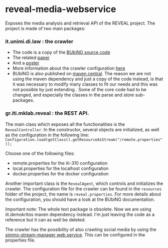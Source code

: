reveal-media-webservice
=======================

Exposes the media analysis and retrieval API of the REVEAL project.
The project is made of two main packages:

### it.unimi.di.law : the crawler
- The code is a copy of the [BUbiNG source code][1] 
- The related [paper][2]
- And a [poster][3]
- More information about the crawler configuration [here][4]
- BUbiNG is also published on [maven central][5]. The reason we are not using the maven dependency and just a copy of the code instead, is that it was necessary to modify many classes to fit our needs and this was not possible by just extending . Some of the core code had to be changed, and especially the classes in the parse and store sub-packages.

### gr.iti.mklab.reveal : the REST API. 
The main class which exposes all the functionalities is the ```RevealController```. In the constructor, several objects are initialized, as well as the configuration in the following line: ```Configuration.load(getClass().getResourceAsStream("/remote.properties"));```

Choose one of the following files:
- remote.properties for the iti-310 configuration
- local.properties for the localhost configuration
- docker.properties for the docker configuration

Another important class is the ```RevealAgent```, which controls and initializes the crawler. The configuration file for the crawler can be found in the ```resources``` folder of the project, the name is ```reveal.properties```. For more details about the configuration, you should have a look at the BUbiNG documentation. 

Important note:  The whole text package is obsolete. Now we are using iit.demokritos maven dependency instead. I'm just leaving the code as a reference but it can as well be deleted. 

The crawler has the possibility of also crawling social media by using the [simmo-stream-manager web service][6]. This can be configured in the properties file.

[1]:  http://law.di.unimi.it/software.php#bubing
[2]:  http://www.quantware.ups-tlse.fr/FETNADINE/papers/P4.8.pdf
[3]:  http://wwwconference.org/proceedings/www2014/companion/p227.pdf
[4]:  http://law.di.unimi.it/software/bubing-docs/overview-summary.html
[5]:  https://search.maven.org/#artifactdetails|it.unimi.di.law|bubing|0.9.11|jar
[6]:  https://github.com/MKLab-ITI/simmo-stream-manager 